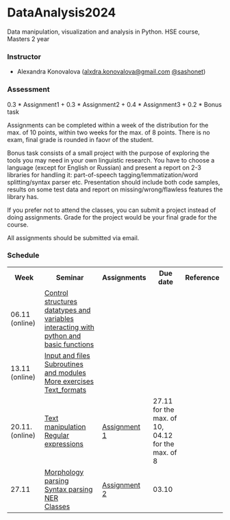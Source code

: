 # DataAnalysis2024
Data manipulation, visualization and analysis in Python. HSE course, Masters 2 year

### Instructor
* Alexandra Konovalova (alxdra.konovalova@gmail.com [@sashonet](https://t.me/sashonet))

### Assessment

0.3 * Assignment1 + 0.3 * Assignment2 + 0.4 * Assignment3 + 0.2 * Bonus task


Assignments can be completed within a week of the distribution for the max. of 10 points, within two weeks for the max. of 8 points.
There is no exam, final grade is rounded in faovr of the student. 


Bonus task consists of a small project with the purpose of exploring the tools you may need in your own linguistic research. You have to choose a language (except for English or Russian) and present a report on 2-3 libraries for handling it: part-of-speech tagging/lemmatization/word splitting/syntax parser etc. Presentation should include both code samples, results on some test data and report on missing/wrong/flawless features the library has.

If you prefer not to attend the classes, you can submit a project instead of doing assignments. Grade for the project would be your final grade for the course. 

All assignments should be submitted via email. 

### Schedule
<table>
  <tr>
    <th>Week</th>
    <th>Seminar</th>
    <th>Assignments</th>
    <th>Due date</th>
    <th>Reference</th>
  </tr>
   <tr>
    <td>06.11 (online)</td>
    <td><a href=https://github.com/vydra-v-getrax/DataAnalysis2024/blob/main/week1/PBSem3.ipynb>Control structures</a>
    <br><a href=https://github.com/vydra-v-getrax/DataAnalysis2024/blob/main/week1/datatypes%20and%20variables.md>datatypes and variables</a>
    <br><a href=https://github.com/vydra-v-getrax/DataAnalysis2024/blob/main/week1/interacting%20with%20python%20and%20basic%20functions.md>interacting with python and basic functions</td>
    <td></td>
    <td></td>
    <td></td>
 </tr>
 <tr>
  <td>13.11 (online)</td>
  <td><a href=https://github.com/vydra-v-getrax/DataAnalysis2024/blob/main/week2/PBSem4.ipynb>Input and files</a>
    <br><a href=https://github.com/vydra-v-getrax/DataAnalysis2024/blob/main/week2/PBSem5.ipynb>Subroutines and modules</a>
    <br><a href=https://github.com/vydra-v-getrax/DataAnalysis2024/blob/main/week2/Exercise%20machine.ipynb>More exercises</a>
    <br><a href=https://github.com/vydra-v-getrax/DataAnalysis2024/blob/main/week2/Text_formats.ipynb>Text_formats</a></td>
  <td></td>
  <td></td>
   <td></td>
</tr>
<tr>
  <td>20.11. (online)</td>
  <td><a href=https://github.com/vydra-v-getrax/DataAnalysis2024/blob/main/week3/TextManipulation(1).ipynb>Text manipulation</a>
    <br><a href=https://github.com/vydra-v-getrax/DataAnalysis2024/blob/main/week3/RE.ipynb>Regular expressions</a></td>
  <td><a href=https://github.com/vydra-v-getrax/DataAnalysis2024/blob/main/DA_Assignment1.ipynb>Assignment 1</a></td>
  <td>27.11  for the max. of 10, <br>04.12 for the max. of 8</td>
  <td></td>
</tr>
<tr>
  <td>27.11 </td>
  <td><a href=https://github.com/vydra-v-getrax/DataAnalysis2024/blob/main/week4/PPSem1.ipynb>Morphology parsing</a>
  <br><a href=https://github.com/vydra-v-getrax/DataAnalysis2024/blob/main/week4/PP_SpaCy.ipynb>Syntax parsing</a>
  <br><a href=https://github.com/vydra-v-getrax/DataAnalysis2024/blob/main/week4/NER.ipynb>NER</a>
  <br><a href=https://github.com/vydra-v-getrax/DataAnalysis2024/blob/main/week4/PP_classes.ipynb>Classes</a></td>
  <td><a href=https://github.com/vydra-v-getrax/DataAnalysis2024/blob/main/DA_Assignment2.ipynb>Assignment 2</a></td>
  <td>03.10</td>
  <td></td>
</tr>
</table>
